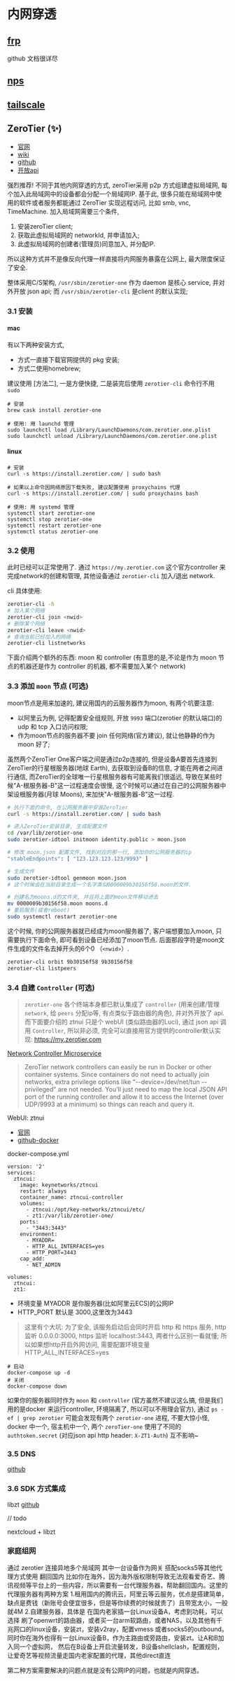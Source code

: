 # 内网穿透 
## [frp](https://github.com/fatedier/frp/blob/master/README_zh.md)
github 文档很详尽

## [nps](https://github.com/cnlh/nps)

## [tailscale](https://tailscale.com/)

## ZeroTier (✨)
- [官网](https://www.zerotier.com/)
- [wiki](https://zerotier.atlassian.net/wiki/spaces/SD/overview)
- [github](https://github.com/zerotier/ZeroTierOne)
- [开放api](https://my.zerotier.com/help/api)

强烈推荐! 不同于其他内网穿透的方式, zeroTier采用 p2p 方式组建虚拟局域网, 每个加入此局域网中的设备都会分配一个局域网IP. 基于此, 很多只能在局域网中使用的软件或者服务都能通过 ZeroTier 实现远程访问, 比如 smb, vnc, TimeMachine. 加入局域网需要三个条件, 
1. 安装zeroTier client; 
2. 获取此虚拟局域网的 networkId, 并申请加入; 
3. 此虚拟局域网的创建者(管理员)同意加入, 并分配IP. 

所以这种方式并不是像反向代理一样直接将内网服务暴露在公网上, 最大限度保证了安全.

整体采用C/S架构, `/usr/sbin/zerotier-one` 作为 daemon 是核心 service, 并对外开放 json api; 而 `/usr/sbin/zerotier-cli` 是client 的默认实现;

### 3.1 安装
#### mac
有以下两种安装方式, 
 - 方式一直接下载官网提供的 pkg 安装; 
 - 方式二使用homebrew; 

建议使用 [方法二], 一是方便快捷, 二是装完后使用 `zerotier-cli` 命令行不用 `sudo`

```
# 安装
brew cask install zerotier-one

# 使用: 用 launchd 管理
sudo launchctl load /Library/LaunchDaemons/com.zerotier.one.plist
sudo launchctl unload /Library/LaunchDaemons/com.zerotier.one.plist

```
#### linux
```
# 安装
curl -s https://install.zerotier.com/ | sudo bash

# 如果以上命令因网络原因下载失败, 建议配置使用 proxychains 代理
curl -s https://install.zerotier.com/ | sudo proxychains bash

# 使用: 用 systemd 管理
systemctl start zerotier-one
systemctl stop zerotier-one
systemctl restart zerotier-one
systemctl status zerotier-one
```

### 3.2 使用
此时已经可以正常使用了. 通过 `https://my.zerotier.com` 这个官方controller 来完成network的创建和管理, 其他设备通过 `zerotier-cli` 加入/退出 network.

cli 具体使用:
```bash
zerotier-cli -h
# 加入某个网络
zerotier-cli join <nwid>
# 删除某个网络
zerotier-cli leave <nwid>
# 查询当前已经加入的网络
zerotier-cli listnetworks
```

下面介绍两个额外的东西: moon 和 controller (有意思的是,不论是作为 moon 节点的机器还是作为 controller 的机器, 都不需要加入某个 network)
### 3.3 添加 `moon` 节点 (可选)
moon节点是用来加速的, 建议用国内的云服务器作为moon, 有两个坑要注意:
- 以阿里云为例, 记得配置安全组规则, 开放 `9993` 端口(zerotier 的默认端口)的 udp 和 tcp 入口访问权限;
- 作为moon节点的服务器不要 join 任何网络(官方建议), 就让他静静的作为 moon 好了;

虽然两个ZeroTier One客户端之间是通过p2p连接的, 但是设备A要首先连接到ZeroTier的行星根服务器(地球 Earth), 去获取到设备B的信息, 才能在两者之间进行通信, 而ZeroTier的全球唯一行星根服务器有可能离我们很遥远, 导致在某些时候"A-根服务器-B"这一过程速度会很慢, 这个时候可以通过在自己的公网服务器中架设根服务器(月球 Moons), 来加快"A-根服务器-B"这一过程.

```bash
# 执行下面的命令, 在公网服务器中安装ZeroTier
curl -s https://install.zerotier.com/ | sudo bash

# 进入ZeroTier安装目录, 生成配置文件
cd /var/lib/zerotier-one
sudo zerotier-idtool initmoon identity.public > moon.json

# 修改 moon.json 配置文件, 找到对应的那一行, 添加你的公网服务器的ip
"stableEndpoints": [ "123.123.123.123/9993" ]

# 生成文件
sudo zerotier-idtool genmoon moon.json
# 这个时候会在当前目录生成一个名字类似0000009b30156f58.moon的文件.

# 创建名为moons.d的文件夹, 并且将上面的moon文件移动进去
mv 0000009b30156f58.moon moons.d
# 重启服务(或者reboot)
sudo systemctl restart zerotier-one
```
这个时候, 你的公网服务器就已经成为moon服务器了, 客户端想要加入moon, 只需要执行下面命令, 即可看到设备已经添加了moon节点. 后面那段字符是moon文件生成的文件名去掉开头的6个0 （`<nwid>`）.
```bash
zerotier-cli orbit 9b30156f58 9b30156f58
zerotier-cli listpeers
```


### 3.4 自建 `Controller` (可选)
> `zerotier-one` 各个终端本身都已默认集成了 `controller` (用来创建/管理 `network`, 给 `peers` 分配ip等, 有点类似于路由器的角色), 并对外开放了 api. 而下面要介绍的 ztnui 只是个 webUI (类似路由器的Luci), 通过 json api 调用 `Controller`, 所以非必须, 完全可以直接用官方提供的controller默认实现: https://my.zerotier.com

[Network Controller Microservice](https://github.com/zerotier/ZeroTierOne/tree/master/controller)
>ZeroTier network controllers can easily be run in Docker or other container systems. Since containers do not need to actually join networks, extra privilege options like "--device=/dev/net/tun --privileged" are not needed. You'll just need to map the local JSON API port of the running controller and allow it to access the Internet (over UDP/9993 at a minimum) so things can reach and query it.

WebUI: ztnui
- [官网](https://key-networks.com/ztncui/)
- [github-docker](https://github.com/key-networks/ztncui-containerized)

docker-compose.yml
```
version: '2'
services:
  ztncui:
    image: keynetworks/ztncui
    restart: always
    container_name: ztncui-controller
    volumes:
      - ztncui:/opt/key-networks/ztncui/etc/
      - zt1:/var/lib/zerotier-one/
    ports:
      - "3443:3443"
    environment:
      - MYADDR=
      - HTTP_ALL_INTERFACES=yes
      - HTTP_PORT=3443
    cap_add:
      - NET_ADMIN

volumes:
  ztncui:
  zt1:
```
- 环境变量 MYADDR 是你服务器(比如阿里云ECS)的公网IP
- HTTP_PORT 默认是 3000,这里改为3443

> 这里有个大坑: 为了安全, 该服务启动后会同时开启 http 和 https 服务, http 监听 0.0.0.0:3000, https 监听 localhost:3443, 两者什么区别一看就懂; 所以如果想http开启外网访问, 需要配置环境变量 HTTP_ALL_INTERFACES=yes
> 
```
# 启动
docker-compose up -d
# 关闭
docker-compose down
```
如果你的服务器同时作为 `moon` 和 `controller` (官方虽然不建议这么搞, 但是我们用的是docker 来运行controller, 环境隔离了, 所以可以不用理会官方), 通过 `ps -ef | grep zerotier` 可能会发现有两个 `zerotier-one` 进程, 不要大惊小怪, docker 中一个, 宿主机中一个, 两个 `zeroTier-one` 使用了不同的 `authtoken.secret` (对应json api http header: `X-ZT1-Auth`) 互不影响~

### 3.5 DNS
[github](https://github.com/uxbh/ztdns)

### 3.6 SDK 方式集成
libzt
[github](https://github.com/zerotier/libzt)

// todo

nextcloud + libzt
### 家庭组网
通过 zerotier 连接异地多个局域网
其中一台设备作为网关
搭配socks5等其他代理方式使用
翻回国内
比如你在海外，因为海外版权限制导致无法观看爱奇艺、腾讯视频等平台上的一些内容，所以需要有一台代理服务器，帮助翻回国内。这里的代理服务器有两种方案
1.租用国内的腾讯云，阿里云等云服务，优点是搭建简单，缺点是费钱（新账号会便宜很多，但是等你续费的时候就贵了）且带宽太小，一般就4M
2.自建服务器，具体是
在国内老家插一台Linux设备A，考虑到功耗，可以选择 刷了openwrt的路由器，或者买一台arm软路由，或者NAS，以及其他有千兆网口的linux设备，安装zt，安装v2ray，配置vmess 或者socks5的outbound。
同时你在海外也得有一台Linux设备B，作为主路由或旁路由，安装zt。让A和B加入同一个虚拟网，
然后在B设备上开启流量转发，B设备shellclash，配置规则，让爱奇艺等视频流量走国内老家配置的代理，其他direct直连

第二种方案需要解决的问题点就是没有公网IP的问题，也就是内网穿透。

